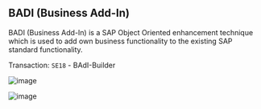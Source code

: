 ## BADI (Business Add-In)

BADI (Business Add-In) is a SAP Object Oriented enhancement technique which is used to add own business functionality to the existing SAP standard functionality. 

Transaction: `SE18` - BAdI-Builder

![image](https://user-images.githubusercontent.com/30869493/143535890-faa17a0d-2112-4570-a94a-0c4429db3d49.png)

![image](https://user-images.githubusercontent.com/30869493/143535899-284044ad-7417-4443-a6f0-ef66fb8b9cc6.png)
